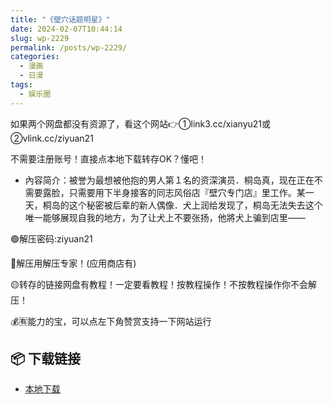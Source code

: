 ```yaml
---
title: "《壁穴话题明星》"
date: 2024-02-07T10:44:14
slug: wp-2229
permalink: /posts/wp-2229/
categories:
  - 漫画
  - 日漫
tags:
  - 娱乐圈
---
```


如果两个网盘都没有资源了，看这个网站👉①link3.cc/xianyu21或②vlink.cc/ziyuan21

不需要注册账号！直接点本地下载转存OK？懂吧！

*   內容简介：被誉为最想被他抱的男人第１名的资深演员．桐岛真，现在正在不需要露脸，只需要用下半身接客的同志风俗店『壁穴专门店』里工作。某一天，桐岛的这个秘密被后辈的新人偶像．犬上润给发现了，桐岛无法失去这个唯一能够展现自我的地方，为了让犬上不要张扬，他將犬上骗到店里——

🟢解压密码:ziyuan21

🔵解压用解压专家！(应用商店有)

🟡转存的链接网盘有教程！一定要看教程！按教程操作！不按教程操作你不会解压！

💰🈶能力的宝，可以点左下角赞赏支持一下网站运行

## 📦 下载链接
- [本地下载](https://blziyuan21.com/pay-download/2229?key=4b6eb04c8b&down_id=0)

